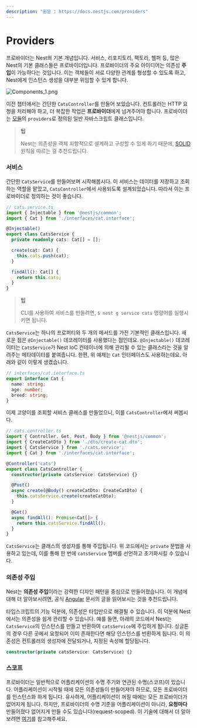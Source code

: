 ```yaml
---
description: "원문 : https://docs.nestjs.com/providers"
---
```


# Providers

프로바이더는 Nest의 기본 개념입니다. 서비스, 리포지토리, 팩토리, 헬퍼 등, 많은 Nest의 기본 클래스들은 프로바이더입니다. 프로바이더의 주요 아이디어는 의존성 **주입**이 가능하다는 것입니다. 이는 객체들이 서로 다양한 관계를 형성할 수 있도록 하고, Nest에게 인스턴스 생성을 대부분 위임할 수 있게 합니다.

![Components_1.png](https://docs.nestjs.com/assets/Components_1.png)

이전 챕터에서는 간단한 `CatsController`를 만들어 보았습니다. 컨트롤러는 HTTP 요청을 처리해야 하고, 더 복잡한 작업은 **프로바이더**에게 넘겨주어야 합니다. 프로바이더는 [모듈](https://docs.nestjs.com/modules)의 `providers`로 정의된 일반 자바스크립트 클래스입니다.

> **팁**
> 
> Nest는 의존성을 객체 지향적으로 설계하고 구성할 수 있게 하기 때문에, [SOLID](https://docs.nestjs.com/modules) 원칙을 따르는 걸 추천드립니다.

### 서비스

간단한 `CatsService`를 만들어보며 시작해봅시다. 이 서비스는 데이터를 저장하고 조회하는 역할을 맡았고, `CatsController`에서 사용되도록 설계되었습니다. 따라서 이는 프로바이더로 정의하는 것이 좋습니다.

```ts
// cats.service.ts
import { Injectable } from '@nestjs/common';
import { Cat } from './interfaces/cat.interface';

@Injectable()
export class CatsService {
  private readonly cats: Cat[] = [];

  create(cat: Cat) {
    this.cats.push(cat);
  }

  findAll(): Cat[] {
    return this.cats;
  }
}
```

> **팁**
> 
> CLI를 사용하여 서비스를 만들려면, `$ nest g service cats` 명령어를 실행시키면 됩니다.

`CatsService`는 하나의 프로퍼티와 두 개의 메서드를 가진 기본적인 클래스입니다. 새로운 점은 `@Injectable()` 데코레이터를 사용했다는 점인데요. `@Injectable()` 데코레이터는 `CatsService`가 Nest IoC 컨테이너에 의해 관리될 수 있는 클래스라는 것을 알려주는 메타데이터를 붙여줍니다. 한편, 위 예제는 `Cat` 인터페이스도 사용하는데요. 아래와 같이 이렇게 생겼습니다.

```ts
// interfaces/cat.interface.ts
export interface Cat {
  name: string;
  age: number;
  breed: string;
}
```

이제 고양이를 조회할 서비스 클래스를 만들었으니, 이를 `CatsController`에서 써봅시다.

```ts
// cats.controller.ts
import { Controller, Get, Post, Body } from '@nestjs/common';
import { CreateCatDto } from './dto/create-cat.dto';
import { CatsService } from './cats.service';
import { Cat } from './interfaces/cat.interface';

@Controller('cats')
export class CatsController {
  constructor(private catsService: CatsService) {}

  @Post()
  async create(@Body() createCatDto: CreateCatDto) {
    this.catsService.create(createCatDto);
  }

  @Get()
  async findAll(): Promise<Cat[]> {
    return this.catsService.findAll();
  }
}
```

`CatsService`는 클래스의 생성자를 통해 주입됩니다. 위 코드에서는 `private` 문법을 사용하고 있는데, 이를 통해 한 번에 `catsService` 멤버를 선언하고 초기화시킬 수 있습니다.

### 의존성 주입

Nest는 **의존성 주입**이라는 강력한 디자인 패턴을 중심으로 만들어졌습니다. 이 개념에 대해 더 알아보시려면, 공식 [Angular](https://angular.io/guide/dependency-injection) 문서의 글을 읽어보시는 것을 추천드립니다.

타입스크립트의 기능 덕분에, 의존성은 타입만으로 해결될 수 있습니다. 이 덕분에 Nest에서는 의존성을 쉽게 관리할 수 있습니다. 예를 들면, 아래의 코드에서 Nest는 `CatsService`의 인스턴스를 만들고 반환하여 `catsService`에 주입하게 됩니다. 싱글톤의 경우 다른 곳에서 요청되어 이미 존재한다면 해당 인스턴스를 반환하게 됩니다. 이 의존성은 컨트롤러의 생성자에 전달되거나, 지정된 속성에 할당됩니다.

```typescript
constructor(private catsService: CatsService) {}
```

### 스코프

프로바이더는 일반적으로 어플리케이션의 수명 주기와 연관된 수명(스코프)이 있습니다. 어플리케이션이 시작될 때에 모든 의존성들이 만들어져야 하므로, 모든 프로바이더를 인스턴스화 하게 됩니다. 유사하게, 어플리케이션이 꺼질 때에는 모든 프로바이더가 없어지게 됩니다. 하지만, 프로바이더의 수명 기준을 어플리케이션이 아니라, **요청마다** 만들어졌다 없어지게 만들 수도 있습니다(request-scoped). 이 기술에 대해서 더 알아보려면 [여기](https://docs.nestjs.com/fundamentals/injection-scopes)를 참고해주세요.